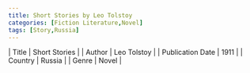 ```yaml
---
title: Short Stories by Leo Tolstoy
categories: [Fiction Literature,Novel]
tags: [Story,Russia]
---     
```

| Title | Short Stories  |
| Author |  Leo Tolstoy  |
| Publication Date | 1911   |
| Country | Russia |
| Genre | Novel  |
        